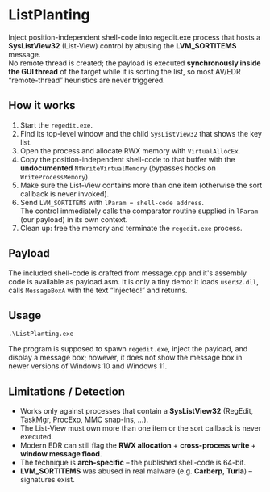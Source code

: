 # ListPlanting 
Inject position-independent shell-code into regedit.exe process that hosts a **SysListView32** (List-View) control by abusing the **LVM_SORTITEMS** message.  
No remote thread is created; the payload is executed **synchronously inside the GUI thread** of the target while it is sorting the list, so most AV/EDR “remote-thread” heuristics are never triggered.

## How it works
1. Start the `regedit.exe`.  
2. Find its top-level window and the child `SysListView32` that shows the key list.  
3. Open the process and allocate RWX memory with `VirtualAllocEx`.  
4. Copy the position-independent shell-code to that buffer with the **undocumented** `NtWriteVirtualMemory` (bypasses hooks on `WriteProcessMemory`).  
5. Make sure the List-View contains more than one item (otherwise the sort callback is never invoked).  
6. Send `LVM_SORTITEMS` with `lParam = shell-code address`.  
   The control immediately calls the comparator routine supplied in `lParam` (our payload) in its own context.  
7. Clean up: free the memory and terminate the `regedit.exe` process.

## Payload  
The included shell-code is crafted from message.cpp and it's assembly code is available as payload.asm. It is only a tiny demo: it loads `user32.dll`, calls `MessageBoxA` with the text “Injected!” and returns.  

## Usage
```
.\ListPlanting.exe
```

The program is supposed to spawn `regedit.exe`, inject the payload, and display a message box; however, it does not show the message box in newer versions of Windows 10 and Windows 11.

## Limitations / Detection

* Works only against processes that contain a **SysListView32** (RegEdit, TaskMgr, ProcExp, MMC snap-ins, …).  
* The List-View must own more than one item or the sort callback is never executed.  
* Modern EDR can still flag the **RWX allocation** + **cross-process write** + **window message flood**.  
* The technique is **arch-specific** – the published shell-code is 64-bit.  
* **LVM_SORTITEMS** was abused in real malware (e.g. **Carberp**, **Turla**) – signatures exist.
